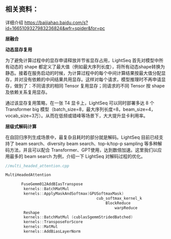 # 

## 相关资料：

详细介绍 https://baijiahao.baidu.com/s?id=1665109327983236824&wfr=spider&for=pc



**层融合**



**动态显存复用**

为了避免计算过程中的显存申请释放并节省显存占用，LightSeq 首先对模型中所有动态的 shape 都定义了最大值（例如最大序列长度），将所有动态shape转换为静态。接着在服务启动的时候，为计算过程中的每个中间计算结果按最大值分配显存，并对没有依赖的中间结果共用显存。这样对每个请求，模型推理时不再申请显存，做到了：不同请求的相同 Tensor 复用显存；同请求的不同 Tensor 按 shape 及依赖关系复用显存。

通过该显存复用策略，在一张 T4 显卡上，LightSeq 可以同时部署多达 8 个 Transformer big 模型（batch_size=8，最大序列长度=8，beam_size=4，vocab_size=3万）。从而在低频或错峰等场景下，大大提升显卡利用率。

**层级式解码计算**

在自回归序列生成场景中，最复杂且耗时的部分就是解码。LightSeq 目前已经支持了 beam search、diversity beam search、top-k/top-p sampling 等多种解码方法，并且可以配合 Transformer、GPT使用，达到数倍加速。这里我们以应用最多的 beam search 为例，介绍一下 LightSeq 对解码过程的优化。

```c++
//multi_headed_attention.cpp

MultiHeadedAttention

​		FuseGemm012AddBIasTranspose	
    	kernels::BatchMatMul
    	kernels::ApplyMaskAndSoftmax(GPUSoftmaxMask)
    									cub_softmax_kernel_k
    										BlockReduce
    											warpReduce							
        Reshape
   		kernels::BatchMatMul (cublasSgemmStridedBatched)
        kernels::TransposeForScore
     	kernels::MatMul
   		kernels::AddBiasLayerNorm


```





